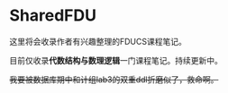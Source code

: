 # SharedFDU
这里将会收录作者有兴趣整理的FDUCS课程笔记。

目前仅收录**代数结构与数理逻辑**一门课程笔记。持续更新中。

~~我要被数据库期中和计组lab3的双重ddl折磨似了，救命啊。~~